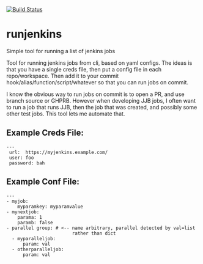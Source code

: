 [![Build Status](https://travis-ci.org/hughsaunders/runjenkins.svg?branch=master)](https://travis-ci.org/hughsaunders/runjenkins)

# runjenkins

Simple tool for running a list of jenkins jobs

Tool for running jenkins jobs from cli, based on yaml configs. The ideas is
that you have a single creds file, then put a config file in each
repo/workspace. Then add it to your commit  hook/alias/function/script/whatever
so that you can run jobs on commit.

I know the obvious way to run jobs on commit is to open a PR, and use branch
source or GHPRB. However when developing JJB jobs, I often want to run a job
that runs JJB, then the job that was created, and possibly some other test
jobs. This tool lets me automate that.

## Example Creds File:
```
---
 url:  https://myjenkins.example.com/
 user: foo
 password: bah
```
## Example Conf File:
```
---
- myjob:
    myparamkey: myparamvalue
- mynextjob:
    parama: 1
    paramb: false
- parallel group: # <-- name arbitrary, parallel detected by val=list
                        rather than dict
  - myparalleljob:
      param: val
  - otherparalleljob:
      param: val
```
